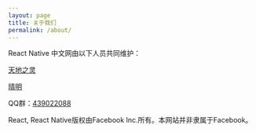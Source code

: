 ```yaml
---
layout: page
title: 关于我们
permalink: /about/
---
```


React Native 中文网由以下人员共同维护：

[天地之灵](http://github.com/tdzl2003)

[晴明](http://github.com/sunnylqm)

QQ群：[439022088](http://shang.qq.com/wpa/qunwpa?idkey=0da41b12f13bcaa86959176bf27bf32b74b08aedf4f0bbd0ef53d943c62a2dcd)

React, React Native版权由Facebook Inc.所有。本网站并非隶属于Facebook。
